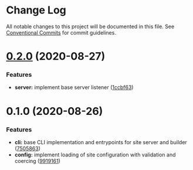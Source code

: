 # Change Log

All notable changes to this project will be documented in this file.
See [Conventional Commits](https://conventionalcommits.org) for commit guidelines.

# [0.2.0](https://github.com/NDCB/generator/tree/master/packages/ndcb-cli/compare/@ndcb/cli@0.1.0...@ndcb/cli@0.2.0) (2020-08-27)


### Features

* **server:** implement base server listener ([1ccbf63](https://github.com/NDCB/generator/tree/master/packages/ndcb-cli/commit/1ccbf63c743165509d7469567cc22e0d06bffdf6))





# 0.1.0 (2020-08-26)


### Features

* **cli:** base CLI implementation and entrypoints for site server and builder ([7505863](https://github.com/NDCB/generator/tree/master/packages/ndcb-cli/commit/75058637bf16c8c68d9507ba459da266bb2bf6b3))
* **config:** implement loading of site configuration with validation and coercing ([9919161](https://github.com/NDCB/generator/tree/master/packages/ndcb-cli/commit/9919161decf957b19651ce868144ed334a4dd995))
